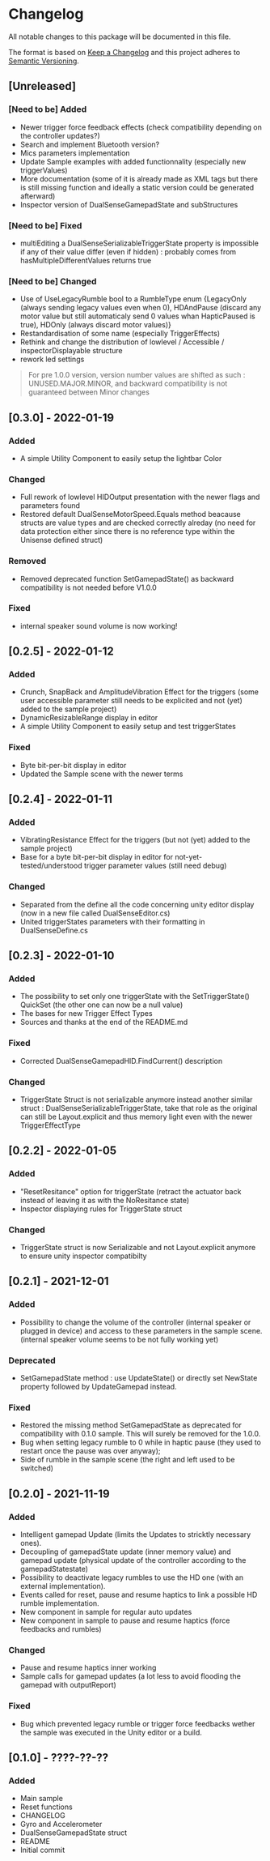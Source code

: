 # Changelog
All notable changes to this package will be documented in this file.

The format is based on [Keep a Changelog](http://keepachangelog.com/en/1.0.0/)
and this project adheres to [Semantic Versioning](http://semver.org/spec/v2.0.0.html).

## [Unreleased]

### [Need to be] Added
- Newer trigger force feedback effects (check compatibility depending on the controller updates?)
- Search and implement Bluetooth version?
- Mics parameters implementation
- Update Sample examples with added functionnality (especially new triggerValues)
- More documentation (some of it is already made as XML tags but there is still missing function and ideally a static version could be generated afterward)
- Inspector version of DualSenseGamepadState and subStructures

### [Need to be] Fixed
- multiEditing a DualSenseSerializableTriggerState property is impossible if any of their value differ (even if hidden) : probably comes from hasMultipleDifferentValues returns true

### [Need to be] Changed
- Use of UseLegacyRumble bool to a RumbleType enum {LegacyOnly (always sending legacy values even when 0), HDAndPause (discard any motor value but still automaticaly send 0 values whan HapticPaused is true), HDOnly (always discard motor values)}
- Restandardisation of some name (especially TriggerEffects)
- Rethink and change the distribution of lowlevel / Accessible / inspectorDisplayable structure
- rework led settings 



> For pre 1.0.0 version, version number values are shifted as such : UNUSED.MAJOR.MINOR, and backward compatibility is not guaranteed between Minor changes

## [0.3.0] - 2022-01-19

### Added
- A simple Utility Component to easily setup the lightbar Color

### Changed
- Full rework of lowlevel HIDOutput presentation with the newer flags and parameters found
- Restored default DualSenseMotorSpeed.Equals method beacause structs are value types and are checked correctly alreday (no need for data protection either since there is no reference type within the Unisense defined struct)

### Removed 
- Removed deprecated function SetGamepadState() as backward compatibility is not needed before V1.0.0 

### Fixed 
- internal speaker sound volume is now working!


## [0.2.5] - 2022-01-12

### Added
- Crunch, SnapBack and AmplitudeVibration Effect for the triggers (some user accessible parameter still needs to be explicited and not (yet) added to the sample project)
- DynamicResizableRange display in editor
- A simple Utility Component to easily setup and test triggerStates

### Fixed
- Byte bit-per-bit display in editor
- Updated the Sample scene with the newer terms


## [0.2.4] - 2022-01-11

### Added
- VibratingResistance Effect for the triggers (but not (yet) added to the sample project)
- Base for a byte bit-per-bit display in editor for not-yet-tested/understood trigger parameter values (still need debug)

### Changed
- Separated from the define all the code concerning unity editor display (now in a new file called DualSenseEditor.cs)
- United triggerStates parameters with their formatting in DualSenseDefine.cs


## [0.2.3] - 2022-01-10

### Added
- The possibility to set only one triggerState with the SetTriggerState() QuickSet (the other one can now be a null value)
- The bases for new Trigger Effect Types
- Sources and thanks at the end of the README.md

### Fixed
- Corrected DualSenseGamepadHID.FindCurrent() description

### Changed 
- TriggerState Struct is not serializable anymore instead another similar struct : DualSenseSerializableTriggerState, take that role as the original can still be Layout.explicit and thus memory light even with the newer TriggerEffectType


## [0.2.2] - 2022-01-05

### Added
- "ResetResitance" option for triggerState (retract the actuator back instead of leaving it as with the NoResitance state)
- Inspector displaying rules for TriggerState struct

### Changed
- TriggerState struct is now Serializable and not Layout.explicit anymore to ensure unity inspector compatibilty


## [0.2.1] - 2021-12-01

### Added
- Possibility to change the volume of the controller (internal speaker or plugged in device) and access to these parameters in the sample scene. (internal speaker volume seems to be not fully working yet)

### Deprecated
- SetGamepadState method : use UpdateState() or directly set NewState property followed by UpdateGamepad instead.

### Fixed
- Restored the missing method SetGamepadState as deprecated for compatibility with 0.1.0 sample. This will surely be removed for the 1.0.0.
- Bug when setting legacy rumble to 0 while in haptic pause (they used to restart once the pause was over anyway);
- Side of rumble in the sample scene (the right and left used to be switched) 


## [0.2.0] - 2021-11-19

### Added
- Intelligent gamepad Update (limits the Updates to stricktly necessary ones).
- Decoupling of gamepadState update (inner memory value) and gamepad update (physical update of the controller according to the gamepadStatestate)
- Possibility to deactivate legacy rumbles to use the HD one (with an external implementation).
- Events called for reset, pause and resume haptics to link a possible HD rumble implementation.
- New component in sample for regular auto updates
- New component in sample to pause and resume haptics (force feedbacks and rumbles)

### Changed
- Pause and resume haptics inner working
- Sample calls for gamepad updates (a lot less to avoid flooding the gamepad with outputReport)

### Fixed
- Bug which prevented legacy rumble or trigger force feedbacks wether the sample was executed in the Unity editor or a build.


## [0.1.0] - ????-??-??

### Added
- Main sample
- Reset functions
- CHANGELOG
- Gyro and Accelerometer
- DualSenseGamepadState struct
- README
- Initial commit


